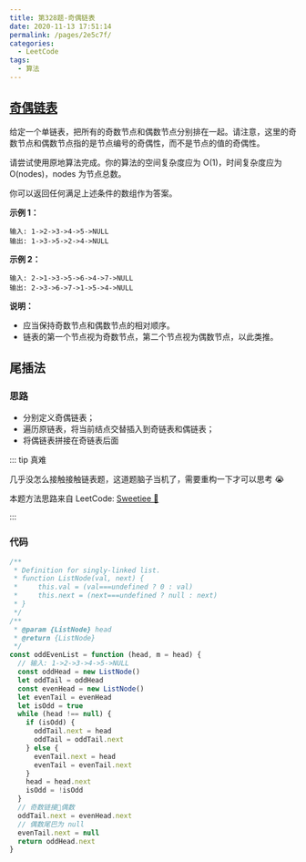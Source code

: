 ```yaml
---
title: 第328题-奇偶链表
date: 2020-11-13 17:51:14
permalink: /pages/2e5c7f/
categories:
  - LeetCode
tags:
  - 算法
---
```


## [奇偶链表](https://leetcode-cn.com/problems/odd-even-linked-list/)

给定一个单链表，把所有的奇数节点和偶数节点分别排在一起。请注意，这里的奇数节点和偶数节点指的是节点编号的奇偶性，而不是节点的值的奇偶性。

请尝试使用原地算法完成。你的算法的空间复杂度应为 O(1)，时间复杂度应为 O(nodes)，nodes 为节点总数。

你可以返回任何满足上述条件的数组作为答案。

**示例 1：**

```
输入: 1->2->3->4->5->NULL
输出: 1->3->5->2->4->NULL
```

<!-- more -->

**示例 2：**

```
输入: 2->1->3->5->6->4->7->NULL
输出: 2->3->6->7->1->5->4->NULL
```

**说明：**

- 应当保持奇数节点和偶数节点的相对顺序。
- 链表的第一个节点视为奇数节点，第二个节点视为偶数节点，以此类推。

## 尾插法

### 思路

- 分别定义奇偶链表；
- 遍历原链表，将当前结点交替插入到奇链表和偶链表；
- 将偶链表拼接在奇链表后面

::: tip 真难

几乎没怎么接触接触链表题，这道题脑子当机了，需要重构一下才可以思考 😭

本题方法思路来自 LeetCode: [Sweetiee 🍬](https://leetcode-cn.com/problems/odd-even-linked-list/solution/kuai-lai-wu-nao-miao-dong-qi-ou-lian-biao-by-sweet/)

:::

### 代码

```JavaScript
/**
 * Definition for singly-linked list.
 * function ListNode(val, next) {
 *     this.val = (val===undefined ? 0 : val)
 *     this.next = (next===undefined ? null : next)
 * }
 */
/**
 * @param {ListNode} head
 * @return {ListNode}
 */
const oddEvenList = function (head, m = head) {
  // 输入: 1->2->3->4->5->NULL
  const oddHead = new ListNode()
  let oddTail = oddHead
  const evenHead = new ListNode()
  let evenTail = evenHead
  let isOdd = true
  while (head !== null) {
    if (isOdd) {
      oddTail.next = head
      oddTail = oddTail.next
    } else {
      evenTail.next = head
      evenTail = evenTail.next
    }
    head = head.next
    isOdd = !isOdd
  }
  // 奇数链接🔗偶数
  oddTail.next = evenHead.next
  // 偶数尾巴为 null
  evenTail.next = null
  return oddHead.next
}
```
